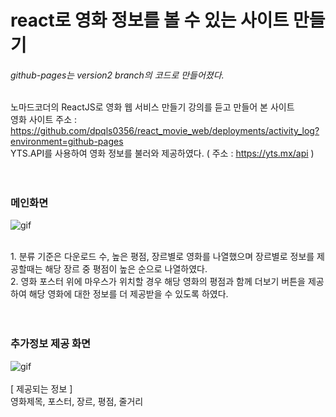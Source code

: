# react로 영화 정보를 볼 수 있는 사이트 만들기
*github-pages는 version2 branch의 코드로 만들어졌다.<br/>*
<br/>

노마드코더의 ReactJS로 영화 웹 서비스 만들기 강의를 듣고 만들어 본 사이트<br/>
영화 사이트 주소 : https://github.com/dpqls0356/react_movie_web/deployments/activity_log?environment=github-pages
<br/>YTS.API를 사용하여 영화 정보를 불러와 제공하였다. ( 주소 : https://yts.mx/api )<br/>
<br/>
<br/>

### **메인화면**
![gif](https://github.com/dpqls0356/react_movie_web/assets/83651122/5cf90fec-ce11-4df0-9277-67366830d8d6)

<br/>
1. 분류 기준은 다운로드 수, 높은 평점, 장르별로 영화를 나열했으며 장르별로 정보를 제공할때는 해당 장르 중 평점이 높은 순으로 나열하였다.</br>
2. 영화 포스터 위에 마우스가 위치할 경우 해당 영화의 평점과 함께 더보기 버튼을 제공하여 해당 영화에 대한 정보를 더 제공받을 수 있도록 하였다.<br/>


<br/>
<br/>


### **추가정보 제공 화면**
![gif](https://github.com/dpqls0356/react_movie_web/assets/83651122/46abd871-2858-4a34-a2a3-fb340d18501f)
<br/><br/>
[ 제공되는 정보 ]
<br/>
  영화제목, 포스터, 장르, 평점, 줄거리
